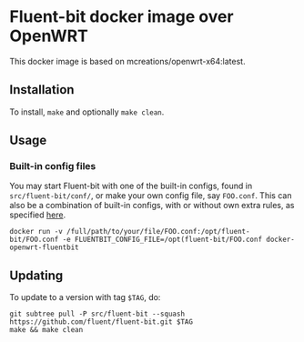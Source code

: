 # Fluent-bit docker image over OpenWRT

This docker image is based on mcreations/openwrt-x64:latest. 

## Installation

To install, `make` and optionally `make clean`.

## Usage

### Built-in config files

You may start Fluent-bit with one of the built-in configs, found in `src/fluent-bit/conf/`, or make your own config file, say `FOO.conf`. This can also be a combination of built-in configs, with or without own extra rules, as specified [here](http://fluentbit.io/documentation/0.12/configuration/file.html#config_include_file).

```
docker run -v /full/path/to/your/file/FOO.conf:/opt/fluent-bit/FOO.conf -e FLUENTBIT_CONFIG_FILE=/opt(fluent-bit/FOO.conf docker-openwrt-fluentbit 
```

## Updating

To update to a version with tag `$TAG`, do:


```
git subtree pull -P src/fluent-bit --squash https://github.com/fluent/fluent-bit.git $TAG
make && make clean
```



